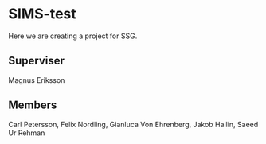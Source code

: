 # SIMS-test

Here we are creating a project for SSG.

## Superviser

Magnus Eriksson

## Members

Carl Petersson, Felix Nordling, Gianluca Von Ehrenberg, Jakob Hallin, Saeed Ur Rehman
